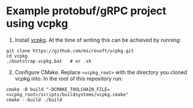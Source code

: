 # Example protobuf/gRPC project using vcpkg

1. Install [vcpkg](https://github.com/microsoft/vcpkg). At the time of writing this can be achieved by running:

```shell
git clone https://github.com/microsoft/vcpkg.git
cd vcpkg
./bootstrap-vcpkg.bat   # or .sh
```

2. Configure CMake. Replace `<vcpkg_root>` with the directory you cloned vcpkg into. In the root of this repository run:

```shell
cmake -B build "-DCMAKE_TOOLCHAIN_FILE=<vcpkg_root>/scripts/buildsystems/vcpkg.cmake"
cmake --build ./build
```